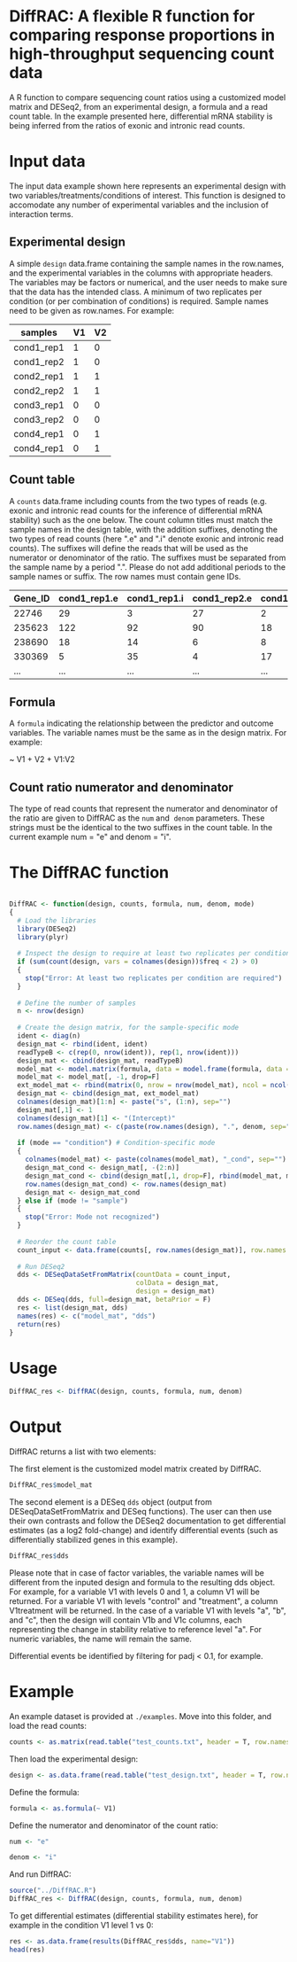 # DiffRAC: A flexible R function for comparing response proportions in high-throughput sequencing count data

A R function to compare sequencing count ratios using a customized model matrix and DESeq2, from an experimental design, a formula and a read count table. In the example presented here, differential mRNA stability is being inferred from the ratios of exonic and intronic read counts.

# Input data

The input data example shown here represents an experimental design with two variables/treatments/conditions of interest. This function is designed to accomodate any number of experimental variables and the inclusion of interaction terms. 

## Experimental design

A simple `design` data.frame containing the sample names in the row.names, and the experimental variables in the columns with appropriate headers. The variables may be factors or numerical, and the user needs to make sure that the data has the intended class. A minimum of two replicates per condition (or per combination of conditions) is required. Sample names need to be given as row.names. For example:

| samples     | V1  | V2  |
| ----------- | --- | --- |
| cond1_rep1  |	1   | 0   |
| cond1_rep2  | 1   | 0   |
| cond2_rep1  |	1   | 1   |
| cond2_rep2  |	1   | 1   |
| cond3_rep1  |	0   | 0   |
| cond3_rep2  |	0   | 0   |
| cond4_rep1  |	0   | 1   |
| cond4_rep1  | 0   | 1   |

## Count table

A `counts` data.frame including counts from the two types of reads (e.g. exonic and intronic read counts for the inference of differential mRNA stability) such as the one below. The count column titles must match the sample names in the design table, with the addition suffixes, denoting the two types of read counts (here ".e" and ".i" denote exonic and intronic read counts). The suffixes will define the reads that will be used as the numerator or denominator of the ratio. The suffixes must be separated from the sample name by a period ".". Please do not add additional periods to the sample names or suffix. The row names must contain gene IDs.

| Gene_ID | cond1_rep1.e  | cond1_rep1.i  | cond1_rep2.e  | cond1_rep2.i  | cond2_rep1.e  | cond2_rep1.i  | cond2_rep2.e  | cond2_rep2.i  | cond3_rep1.e  | cond3_rep1.i  | cond3_rep2.e  | cond3_rep2.i  | cond4_rep1.e  | cond4_rep1.i  | cond4_rep2.e  | cond4_rep2.i  |
| ------- | --- | --- | --- | --- | --- | --- | --- | --- | --- | --- | --- | --- | --- | --- | --- | --- |
| 22746   | 29  | 3   | 27  | 2   | 47  | 3   | 37  | 2   | 52  | 26  | 50  | 25  | 70  | 26  | 60  | 25  |
| 235623  | 122 | 92  | 90  | 18  | 299 | 45  | 454 | 177 | 145 | 115 | 113 | 41  | 322 | 68  | 477 | 200 |
| 238690  | 18  | 14  | 6   | 8   | 71  | 22  | 60  | 16  | 41  | 37  | 29  | 31  | 94  | 45  | 83  | 39  |
| 330369  | 5   | 35  | 4   | 17  | 149 | 55  | 276 | 149 | 28  | 58  | 27  | 40  | 172 | 78  | 299 | 172 |
| ...     | ... | ... | ... | ... | ... | ... | ... | ... | ... | ... | ... | ... | ... | ... | ... | ... |


## Formula

A `formula` indicating the relationship between the predictor and outcome variables. The variable names must be the same as in the design matrix. For example: 

\~ V1 + V2 + V1:V2

## Count ratio numerator and denominator

The type of read counts that represent the numerator and denominator of the ratio are given to DiffRAC as the `num` and  `denom` parameters. These strings must be the identical to the two suffixes in the count table. In the current example num = "e" and denom = "i".


# The DiffRAC function

```r

DiffRAC <- function(design, counts, formula, num, denom, mode)
{
  # Load the libraries
  library(DESeq2)
  library(plyr)
  
  # Inspect the design to require at least two replicates per condition
  if (sum(count(design, vars = colnames(design))$freq < 2) > 0)
  {
    stop("Error: At least two replicates per condition are required")
  }
  
  # Define the number of samples
  n <- nrow(design)
  
  # Create the design matrix, for the sample-specific mode
  ident <- diag(n) 
  design_mat <- rbind(ident, ident)
  readTypeB <- c(rep(0, nrow(ident)), rep(1, nrow(ident))) 
  design_mat <- cbind(design_mat, readTypeB)
  model_mat <- model.matrix(formula, data = model.frame(formula, data = design))
  model_mat <- model_mat[, -1, drop=F]
  ext_model_mat <- rbind(matrix(0, nrow = nrow(model_mat), ncol = ncol(model_mat)), model_mat)
  design_mat <- cbind(design_mat, ext_model_mat)
  colnames(design_mat)[1:n] <- paste("s", (1:n), sep="")
  design_mat[,1] <- 1
  colnames(design_mat)[1] <- "(Intercept)"
  row.names(design_mat) <- c(paste(row.names(design), ".", denom, sep=""), paste(row.names(design), ".", num, sep=""))
  
  if (mode == "condition") # Condition-specific mode
  {
    colnames(model_mat) <- paste(colnames(model_mat), "_cond", sep="")
    design_mat_cond <- design_mat[, -(2:n)]
    design_mat_cond <- cbind(design_mat[,1, drop=F], rbind(model_mat, model_mat), design_mat_cond[, 2:ncol(design_mat_cond)])
    row.names(design_mat_cond) <- row.names(design_mat)
    design_mat <- design_mat_cond
  } else if (mode != "sample")
  {
    stop("Error: Mode not recognized")
  }
  
  # Reorder the count table
  count_input <- data.frame(counts[, row.names(design_mat)], row.names = row.names(counts))
  
  # Run DESeq2
  dds <- DESeqDataSetFromMatrix(countData = count_input,
                                colData = design_mat,
                                design = design_mat)
  dds <- DESeq(dds, full=design_mat, betaPrior = F)
  res <- list(design_mat, dds)
  names(res) <- c("model_mat", "dds")
  return(res)
}

```

# Usage

```r
DiffRAC_res <- DiffRAC(design, counts, formula, num, denom)
```

# Output

DiffRAC returns a list with two elements:

The first element is the customized model matrix created by DiffRAC.

```r
DiffRAC_res$model_mat
```

The second element is a DESeq `dds` object (output from DESeqDataSetFromMatrix and DESeq functions). The user can then use their own contrasts and follow the DESeq2 documentation to get differential estimates (as a log2 fold-change) and identify differential events (such as differentially stabilized genes in this example).

```r
DiffRAC_res$dds
 ```
Please note that in case of factor variables, the variable names will be different from the inputed design and formula to the resulting dds object. For example, for a variable V1 with levels 0 and 1, a column V1 will be returned. For a variable V1 with levels "control" and "treatment", a column V1treatment will be returned. In the case of a variable V1 with levels "a", "b", and "c", then the design will contain V1b and V1c columns, each representing the change in stability relative to reference level "a". For numeric variables, the name will remain the same.

Differential events be identified by filtering for padj < 0.1, for example.

# Example

An example dataset is provided at `./examples`. Move into this folder, and load the read counts:

```r
counts <- as.matrix(read.table("test_counts.txt", header = T, row.names=1))
```

Then load the experimental design:

```r
design <- as.data.frame(read.table("test_design.txt", header = T, row.names=1))
```

Define the formula:

```r
formula <- as.formula(~ V1)
```

Define the numerator and denominator of the count ratio:

```r
num <- "e"
```

```r
denom <- "i"
```

And run DiffRAC:

```r
source("../DiffRAC.R")
DiffRAC_res <- DiffRAC(design, counts, formula, num, denom)
```

To get differential estimates (differential stability estimates here), for example in the condition V1 level 1 vs 0:

```r
res <- as.data.frame(results(DiffRAC_res$dds, name="V1"))
head(res)
```
